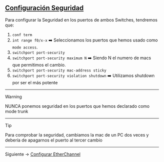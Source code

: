 ## [Configuración Seguridad](README.md)

Para configurar la Seguridad en los puertos de ambos Switches, tendremos que:

1. `conf term`
2. `int range f0/x-x` ➡️ Seleccionamos los puertos que hemos usado como `mode access`.
3. `switchport port-security`
4. `switchport port-security maximum N` ➡️ Siendo N el numero de macs que permitimos el cambio.
5. `switchport port-security mac-address sticky`
6. `switchport port-security violation shutdown` ➡️ Utilizamos shutdown por ser el más potente

---
> [!WARNING] 
> NUNCA ponemos seguridad en los puertos que hemos declarado como mode trunk

---
> [!TIP]
> Para comprobar la seguridad, cambiamos la mac de un PC dos veces y debería de apagarnos el puerto al tercer cambio 

---
Siguiente -> [Configurar EtherChannel](etherchannelsvi.md)
